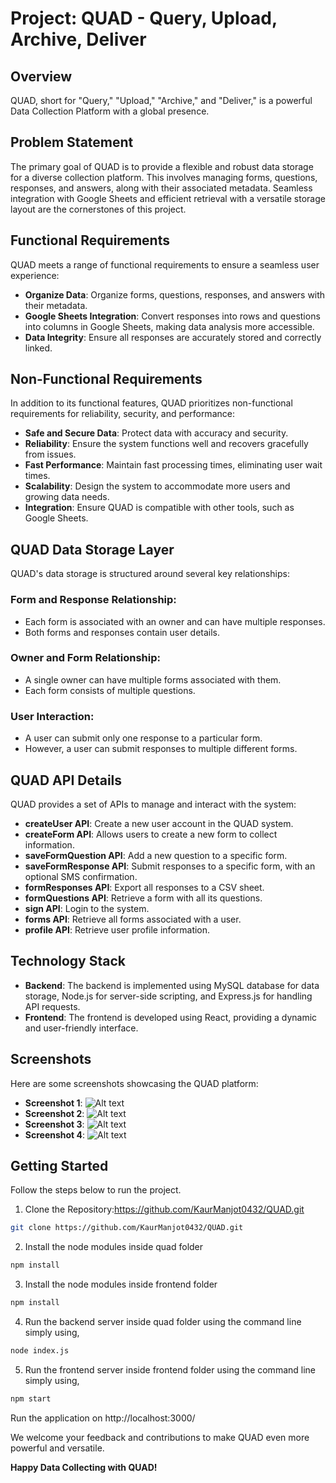 # Project: QUAD - Query, Upload, Archive, Deliver

## Overview

QUAD, short for "Query," "Upload," "Archive," and "Deliver," is a powerful Data Collection Platform with a global presence.

## Problem Statement

The primary goal of QUAD is to provide a flexible and robust data storage for a diverse collection platform. This involves managing forms, questions, responses, and answers, along with their associated metadata. Seamless integration with Google Sheets and efficient retrieval with a versatile storage layout are the cornerstones of this project.

## Functional Requirements

QUAD meets a range of functional requirements to ensure a seamless user experience:

- **Organize Data**: Organize forms, questions, responses, and answers with their metadata.
- **Google Sheets Integration**: Convert responses into rows and questions into columns in Google Sheets, making data analysis more accessible.
- **Data Integrity**: Ensure all responses are accurately stored and correctly linked.

## Non-Functional Requirements

In addition to its functional features, QUAD prioritizes non-functional requirements for reliability, security, and performance:

- **Safe and Secure Data**: Protect data with accuracy and security.
- **Reliability**: Ensure the system functions well and recovers gracefully from issues.
- **Fast Performance**: Maintain fast processing times, eliminating user wait times.
- **Scalability**: Design the system to accommodate more users and growing data needs.
- **Integration**: Ensure QUAD is compatible with other tools, such as Google Sheets.

## QUAD Data Storage Layer

QUAD's data storage is structured around several key relationships:

### Form and Response Relationship:

- Each form is associated with an owner and can have multiple responses.
- Both forms and responses contain user details.

### Owner and Form Relationship:

- A single owner can have multiple forms associated with them.
- Each form consists of multiple questions.

### User Interaction:

- A user can submit only one response to a particular form.
- However, a user can submit responses to multiple different forms.

## QUAD API Details

QUAD provides a set of APIs to manage and interact with the system:

- **createUser API**: Create a new user account in the QUAD system.
- **createForm API**: Allows users to create a new form to collect information.
- **saveFormQuestion API**: Add a new question to a specific form.
- **saveFormResponse API**: Submit responses to a specific form, with an optional SMS confirmation.
- **formResponses API**: Export all responses to a CSV sheet.
- **formQuestions API**: Retrieve a form with all its questions.
- **sign API**: Login to the system.
- **forms API**: Retrieve all forms associated with a user.
- **profile API**: Retrieve user profile information.

## Technology Stack

- **Backend**: The backend is implemented using MySQL database for data storage, Node.js for server-side scripting, and Express.js for handling API requests.
- **Frontend**: The frontend is developed using React, providing a dynamic and user-friendly interface.

## Screenshots

Here are some screenshots showcasing the QUAD platform:

- **Screenshot 1**: ![Alt text](/screenshots/ss1.png?raw=true "Optional Title")
- **Screenshot 2**: ![Alt text](/screenshots/ss2.png?raw=true "Optional Title")
- **Screenshot 3**: ![Alt text](/screenshots/ss3.png?raw=true "Optional Title")
- **Screenshot 4**: ![Alt text](/screenshots/ss4.png?raw=true "Optional Title")

## Getting Started

Follow the steps below to run the project.

1. Clone the Repository:https://github.com/KaurManjot0432/QUAD.git

```bash
git clone https://github.com/KaurManjot0432/QUAD.git
```

2. Install the node modules inside quad folder

```bash
npm install
```

3. Install the node modules inside frontend folder

```bash
npm install
```
4. Run the backend server inside quad folder using the command line simply using,

```bash
node index.js
```

5. Run the frontend server inside frontend folder using the command line simply using,

```bash
npm start
```

Run the application on http://localhost:3000/



We welcome your feedback and contributions to make QUAD even more powerful and versatile.

**Happy Data Collecting with QUAD!**
